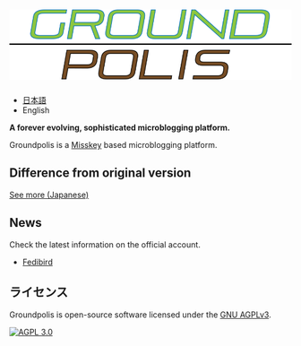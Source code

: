 ![Groundpolis](/assets/title.svg)
================================================================

- [日本語](README-ja.md)
- English

**A forever evolving, sophisticated microblogging platform.**

Groundpolis is a [Misskey](https://github.com/syuilo/misskey) based microblogging platform.

Difference from original version
--------

[See more (Japanese)](DIFFERENCE.md)

News
--------
Check the latest information on the official account.
- [Fedibird](https://fedibird.com/@Groundpolis)

ライセンス
--------

Groundpolis is open-source software licensed under the [GNU AGPLv3](LICENSE).

[![AGPL 3.0][agpl-3.0-badge]][AGPL-3.0]

[agpl-3.0]:           https://www.gnu.org/licenses/agpl-3.0.en.html
[agpl-3.0-badge]:     https://img.shields.io/badge/license-AGPL--3.0-444444.svg?style=for-the-badge
